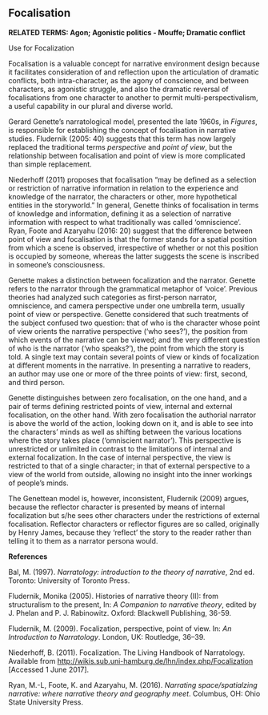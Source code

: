 ## Focalisation

**RELATED TERMS: Agon; Agonistic politics - Mouffe; Dramatic conflict**

Use for Focalization

Focalisation is a valuable concept for narrative environment design because it facilitates consideration of and reflection upon the articulation of dramatic conflicts, both intra-character, as the agony of conscience, and between characters, as agonistic struggle, and also the dramatic reversal of focalisations from one character to another to permit multi-perspectivalism, a useful capability in our plural and diverse world.

Gerard Genette’s narratological model, presented the late 1960s, in _Figures_, is responsible for establishing the concept of focalisation in narrative studies. Fludernik (2005: 40) suggests that this term has now largely replaced the traditional terms _perspective_ and _point of view_, but the relationship between focalisation and point of view is more complicated than simple replacement.

Niederhoff (2011) proposes that focalisation “may be defined as a selection or restriction of narrative information in relation to the experience and knowledge of the narrator, the characters or other, more hypothetical entities in the storyworld.” In general, Genette thinks of focalisation in terms of knowledge and information, defining it as a selection of narrative information with respect to what traditionally was called ‘omniscience’. Ryan, Foote and Azaryahu (2016: 20) suggest that the difference between point of view and focalisation is that the former stands for a spatial position from which a scene is observed, irrespective of whether or not this position is occupied by someone, whereas the latter suggests the scene is inscribed in someone’s consciousness.

Genette makes a distinction between focalization and the narrator. Genette refers to the narrator through the grammatical metaphor of ‘voice’. Previous theories had analyzed such categories as first-person narrator, omniscience, and camera perspective under one umbrella term, usually point of view or perspective. Genette considered that such treatments of the subject confused two question: that of who is the character whose point of view orients the narrative perspective (‘who sees?’), the position from which events of the narrative can be viewed; and the very different question of who is the narrator (‘who speaks?’), the point from which the story is told. A single text may contain several points of view or kinds of focalization at different moments in the narrative. In presenting a narrative to readers, an author may use one or more of the three points of view: first, second, and third person.

Genette distinguishes between zero focalisation, on the one hand, and a pair of terms defining restricted points of view, internal and external focalisation, on the other hand. With zero focalisation the authorial narrator is above the world of the action, looking down on it, and is able to see into the characters’ minds as well as shifting between the various locations where the story takes place (‘omniscient narrator’). This perspective is unrestricted or unlimited in contrast to the limitations of internal and external focalization. In the case of internal perspective, the view is restricted to that of a single character; in that of external perspective to a view of the world from outside, allowing no insight into the inner workings of people’s minds.

The Genettean model is, however, inconsistent, Fludernik (2009) argues, because the reflector character is presented by means of internal focalization but s/he sees other characters under the restrictions of external focalisation. Reflector characters or reflector figures are so called, originally by Henry James, because they ‘reflect’ the story to the reader rather than telling it to them as a narrator persona would.

**References**

Bal, M. (1997). _Narratology: introduction to the theory of narrative_, 2nd ed. Toronto: University of Toronto Press.

Fludernik, Monika (2005). Histories of narrative theory (II): from structuralism to the present, In: _A Companion to narrative theory_, edited by J. Phelan and P. J. Rabinowitz. Oxford: Blackwell Publishing, 36-59.

Fludernik, M. (2009). Focalization, perspective, point of view. In: _An Introduction to Narratology_. London, UK: Routledge, 36–39.

Niederhoff, B. (2011). Focalization. The Living Handbook of Narratology. Available from http://wikis.sub.uni-hamburg.de/lhn/index.php/Focalization [Accessed 1 June 2017].

Ryan, M.-L, Foote, K. and Azaryahu, M. (2016). _Narrating space/spatialzing narrative: where narrative theory and geography meet_. Columbus, OH: Ohio State University Press.

